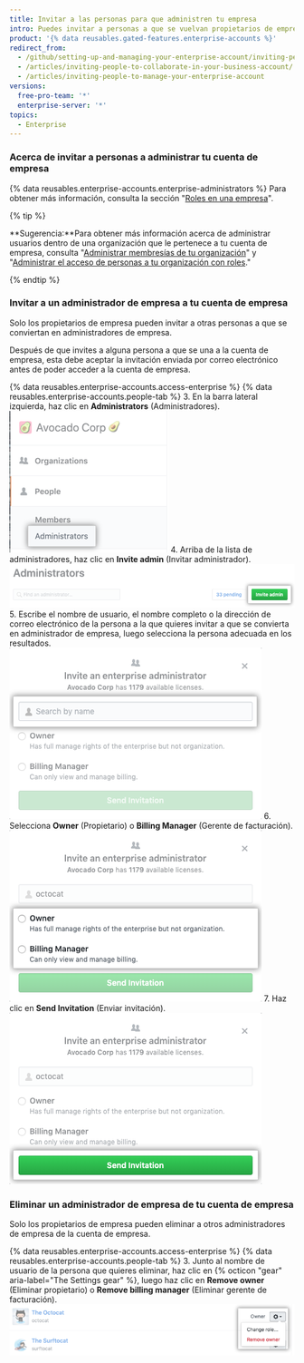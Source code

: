 ```yaml
---
title: Invitar a las personas para que administren tu empresa
intro: Puedes invitar a personas a que se vuelvan propietarios de empresa o administradores de facturación en tu cuenta de empresa. También puedes eliminar propietarios de empresa o administradores de facturación que no necesiten seguir teniendo acceso a la cuenta de empresa.
product: '{% data reusables.gated-features.enterprise-accounts %}'
redirect_from:
  - /github/setting-up-and-managing-your-enterprise-account/inviting-people-to-manage-your-enterprise-account
  - /articles/inviting-people-to-collaborate-in-your-business-account/
  - /articles/inviting-people-to-manage-your-enterprise-account
versions:
  free-pro-team: '*'
  enterprise-server: '*'
topics:
  - Enterprise
---
```


### Acerca de invitar a personas a administrar tu cuenta de empresa

{% data reusables.enterprise-accounts.enterprise-administrators %} Para obtener más información, consulta la sección "[Roles en una empresa](/github/setting-up-and-managing-your-enterprise/roles-in-an-enterprise)".

{% tip %}

**Sugerencia:**Para obtener más información acerca de administrar usuarios dentro de una organización que le pertenece a tu cuenta de empresa, consulta "[Administrar membresías de tu organización](/articles/managing-membership-in-your-organization)" y "[Administrar el acceso de personas a tu organización con roles](/articles/managing-peoples-access-to-your-organization-with-roles)."

{% endtip %}

### Invitar a un administrador de empresa a tu cuenta de empresa

Solo los propietarios de empresa pueden invitar a otras personas a que se conviertan en administradores de empresa.

Después de que invites a alguna persona a que se una a la cuenta de empresa, esta debe aceptar la invitación enviada por correo electrónico antes de poder acceder a la cuenta de empresa.

{% data reusables.enterprise-accounts.access-enterprise %}
{% data reusables.enterprise-accounts.people-tab %}
3. En la barra lateral izquierda, haz clic en **Administrators** (Administradores). ![Pestaña Administrators (Administradores) en la barra lateral izquierda](/assets/images/help/business-accounts/administrators-tab.png)
4. Arriba de la lista de administradores, haz clic en **Invite admin** (Invitar administrador). ![Botón Invite admin (Invitar administrador) arriba de la lista de propietarios de empresa](/assets/images/help/business-accounts/invite-admin-button.png)
5. Escribe el nombre de usuario, el nombre completo o la dirección de correo electrónico de la persona a la que quieres invitar a que se convierta en administrador de empresa, luego selecciona la persona adecuada en los resultados. ![Casilla modal con campo para escribir el nombre de usuario, el nombre completo o la dirección de correo electrónico de una persona y botón Invite (Invitar)](/assets/images/help/business-accounts/invite-admins-modal-button.png)
6. Selecciona **Owner** (Propietario) o **Billing Manager** (Gerente de facturación). ![Casilla modal con opciones de roles](/assets/images/help/business-accounts/invite-admins-roles.png)
7. Haz clic en **Send Invitation** (Enviar invitación). ![Botón Send invitation (Enviar invitación)](/assets/images/help/business-accounts/invite-admins-send-invitation.png)

### Eliminar un administrador de empresa de tu cuenta de empresa

Solo los propietarios de empresa pueden eliminar a otros administradores de empresa de la cuenta de empresa.

{% data reusables.enterprise-accounts.access-enterprise %}
{% data reusables.enterprise-accounts.people-tab %}
3. Junto al nombre de usuario de la persona que quieres eliminar, haz clic en {% octicon "gear" aria-label="The Settings gear" %}, luego haz clic en **Remove owner** (Eliminar propietario) o **Remove billing manager** (Eliminar gerente de facturación). ![Parámetros con opción del menú para eliminar un administrador de empresa](/assets/images/help/business-accounts/remove-admin.png)
